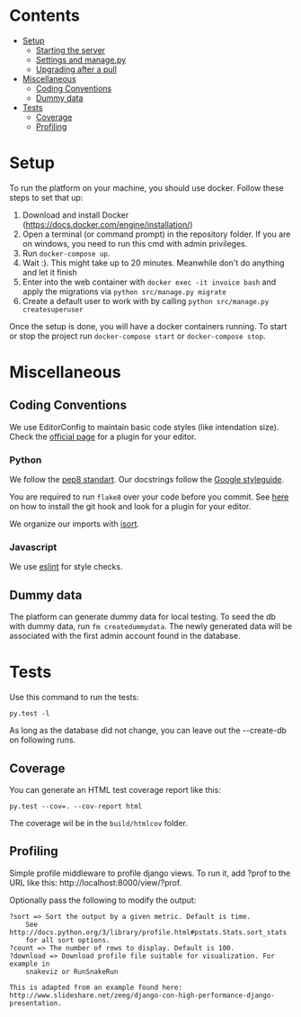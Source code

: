 Contents
========

* [Setup](#setup)
    * [Starting the server](#starting-the-server)
    * [Settings and manage\.py](#settings-and-managepy)
    * [Upgrading after a pull](#upgrading-after-a-pull)
* [Miscellaneous](#miscellaneous)
    * [Coding Conventions](#coding-conventions)
    * [Dummy data](#dummy-data)
* [Tests](#tests)
    * [Coverage](#coverage)
    * [Profiling](#profiling)

Setup
=====
To run the platform on your machine, you should use docker. Follow these
steps to set that up:

1. Download and install Docker (https://docs.docker.com/engine/installation/)
2. Open a terminal (or command prompt) in the repository folder. If you
are on windows, you need to run this cmd with admin privileges.
4. Run `docker-compose up`.
5. Wait :). This might take up to 20 minutes. Meanwhile don't do anything
and let it finish
6. Enter into the web container with `docker exec -it invoice bash` and
apply the migrations via `python src/manage.py migrate`
7. Create a default user to work with by calling `python src/manage.py createsuperuser`


Once the setup is done, you will have a docker containers running. To
start or stop the project run `docker-compose start` or `docker-compose stop`.

Miscellaneous
=============

Coding Conventions
------------------
We use EditorConfig to maintain basic code styles (like intendation size).
Check the [official page](http://editorconfig.org/#download) for a plugin for
your editor.

### Python
We follow the [pep8 standart](https://www.python.org/dev/peps/pep-0008/).
Our docstrings follow the [Google styleguide](https://google.github.io/styleguide/pyguide.html#Comments).

You are required to run `flake8` over your code before you commit. See [here](https://flake8.readthedocs.org/en/latest/vcs.html) on how to install the git
hook and look for a plugin for your editor.

We organize our imports with [isort](https://github.com/timothycrosley/isort).

### Javascript
We use [eslint](http://eslint.org/) for style checks.

Dummy data
----------
The platform can generate dummy data for local testing. To seed the db with
dummy data, run `fm createdummydata`. The newly generated data will be
associated with the first admin account found in the database.


Tests
=====
Use this command to run the tests:
```
py.test -l
```
As long as the database did not change, you can leave out the --create-db on
following runs.


Coverage
--------
You can generate an HTML test coverage report like this:
```
py.test --cov=. --cov-report html
```
The coverage wil be in the `build/htmlcov` folder.

Profiling
---------
Simple profile middleware to profile django views. To run it, add ?prof to
the URL like this: http://localhost:8000/view/?prof.

Optionally pass the following to modify the output:

    ?sort => Sort the output by a given metric. Default is time.
        See http://docs.python.org/3/library/profile.html#pstats.Stats.sort_stats
        for all sort options.
    ?count => The number of rows to display. Default is 100.
    ?download => Download profile file suitable for visualization. For example in
        snakeviz or RunSnakeRun

    This is adapted from an example found here:
    http://www.slideshare.net/zeeg/django-con-high-performance-django-presentation.
